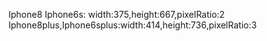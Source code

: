 Iphone8 Iphone6s: width:375,height:667,pixelRatio:2
Iphone8plus,Iphone6splus:width:414,height:736,pixelRatio:3